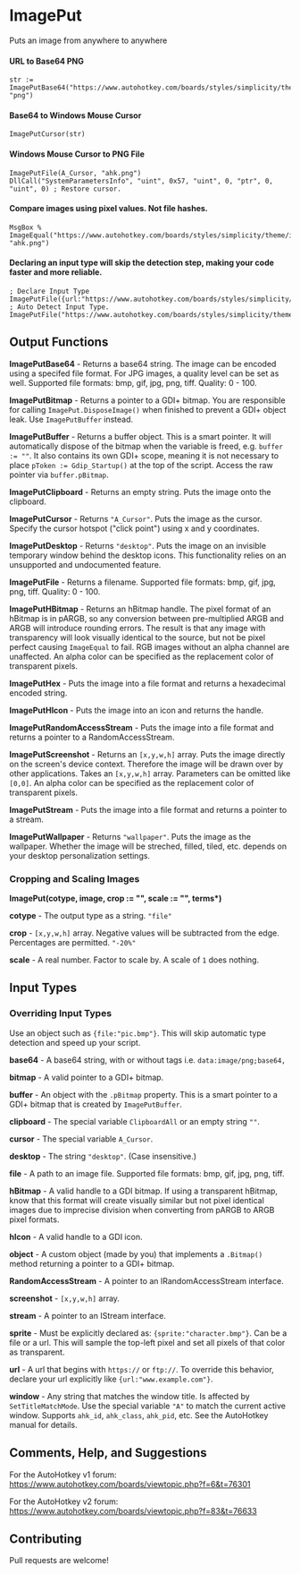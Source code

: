 # ImagePut
Puts an image from anywhere to anywhere

#### URL to Base64 PNG
    str := ImagePutBase64("https://www.autohotkey.com/boards/styles/simplicity/theme/images/logo.png", "png")

#### Base64 to Windows Mouse Cursor
    ImagePutCursor(str)

#### Windows Mouse Cursor to PNG File
    ImagePutFile(A_Cursor, "ahk.png")
    DllCall("SystemParametersInfo", "uint", 0x57, "uint", 0, "ptr", 0, "uint", 0) ; Restore cursor.

#### Compare images using pixel values. Not file hashes.
    MsgBox % ImageEqual("https://www.autohotkey.com/boards/styles/simplicity/theme/images/logo.png", "ahk.png")

#### Declaring an input type will skip the detection step, making your code faster and more reliable.
    ; Declare Input Type
    ImagePutFile({url:"https://www.autohotkey.com/boards/styles/simplicity/theme/images/logo.png"})
    ; Auto Detect Input Type.
    ImagePutFile("https://www.autohotkey.com/boards/styles/simplicity/theme/images/logo.png")

## Output Functions

**ImagePutBase64** - Returns a base64 string. The image can be encoded using a specifed file format. For JPG images, a quality level can be set as well. Supported file formats: bmp, gif, jpg, png, tiff. Quality: 0 - 100. 

**ImagePutBitmap** - Returns a pointer to a GDI+ bitmap. You are responsible for calling `ImagePut.DisposeImage()` when finished to prevent a GDI+ object leak. Use `ImagePutBuffer` instead. 

**ImagePutBuffer** - Returns a buffer object. This is a smart pointer. It will automatically dispose of the bitmap when the variable is freed, e.g. `buffer := ""`. It also contains its own GDI+ scope, meaning it is not necessary to place `pToken := Gdip_Startup()` at the top of the script. Access the raw pointer via `buffer.pBitmap`. 

**ImagePutClipboard** - Returns an empty string. Puts the image onto the clipboard. 

**ImagePutCursor** - Returns `"A_Cursor"`. Puts the image as the cursor. Specify the cursor hotspot ("click point") using x and y coordinates. 

**ImagePutDesktop** - Returns `"desktop"`. Puts the image on an invisible temporary window behind the desktop icons. This functionality relies on an unsupported and undocumented feature.

**ImagePutFile** - Returns a filename. Supported file formats: bmp, gif, jpg, png, tiff. Quality: 0 - 100.

**ImagePutHBitmap** - Returns an hBitmap handle. The pixel format of an hBitmap is in pARGB, so any conversion between pre-multiplied ARGB and ARGB will introduce rounding errors. The result is that any image with transparency will look visually identical to the source, but not be pixel perfect causing `ImageEqual` to fail. RGB images without an alpha channel are unaffected. An alpha color can be specified as the replacement color of transparent pixels. 

**ImagePutHex** - Puts the image into a file format and returns a hexadecimal encoded string.

**ImagePutHIcon** - Puts the image into an icon and returns the handle.

**ImagePutRandomAccessStream** - Puts the image into a file format and returns a pointer to a RandomAccessStream.

**ImagePutScreenshot** - Returns an `[x,y,w,h]` array. Puts the image directly on the screen's device context. Therefore the image will be drawn over by other applications. Takes an `[x,y,w,h]` array. Parameters can be omitted like `[0,0]`. An alpha color can be specified as the replacement color of transparent pixels. 

**ImagePutStream** - Puts the image into a file format and returns a pointer to a stream.

**ImagePutWallpaper** - Returns `"wallpaper"`. Puts the image as the wallpaper. Whether the image will be streched, filled, tiled, etc. depends on your desktop personalization settings. 

### Cropping and Scaling Images

**ImagePut(cotype, image, crop := "", scale := "", terms\*)**

**cotype** - The output type as a string. `"file"`

**crop** - `[x,y,w,h]` array. Negative values will be subtracted from the edge. Percentages are permitted. `"-20%"`

**scale** - A real number. Factor to scale by. A scale of `1` does nothing. 

## Input Types

### Overriding Input Types
Use an object such as `{file:"pic.bmp"}`. This will skip automatic type detection and speed up your script. 

**base64** - A base64 string, with or without tags i.e. `data:image/png;base64,`

**bitmap** - A valid pointer to a GDI+ bitmap. 

**buffer** - An object with the `.pBitmap` property. This is a smart pointer to a GDI+ bitmap that is created by `ImagePutBuffer`. 

**clipboard** - The special variable `ClipboardAll` or an empty string `""`. 

**cursor** - The special variable `A_Cursor`. 

**desktop** - The string `"desktop"`. (Case insensitive.)

**file** - A path to an image file. Supported file formats: bmp, gif, jpg, png, tiff. 

**hBitmap** - A valid handle to a GDI bitmap. If using a transparent hBitmap, know that this format will create visually similar but not pixel identical images due to imprecise division when converting from pARGB to ARGB pixel formats. 

**hIcon** - A valid handle to a GDI icon.

**object** - A custom object (made by you) that implements a `.Bitmap()` method returning a pointer to a GDI+ bitmap. 

**RandomAccessStream** - A pointer to an IRandomAccessStream interface.

**screenshot** - `[x,y,w,h]` array. 

**stream** - A pointer to an IStream interface.

**sprite** - Must be explicitly declared as: `{sprite:"character.bmp"}`. Can be a file or a url. This will sample the top-left pixel and set all pixels of that color as transparent. 

**url** - A url that begins with `https://` or `ftp://`. To override this behavior, declare your url explicitly like `{url:"www.example.com"}`. 

**window** - Any string that matches the window title. Is affected by `SetTitleMatchMode`. Use the special variable `"A"` to match the current active window. Supports `ahk_id`, `ahk_class`, `ahk_pid`, etc. See the AutoHotkey manual for details. 

## Comments, Help, and Suggestions

For the AutoHotkey v1 forum: https://www.autohotkey.com/boards/viewtopic.php?f=6&t=76301

For the AutoHotkey v2 forum: https://www.autohotkey.com/boards/viewtopic.php?f=83&t=76633

## Contributing

Pull requests are welcome!
